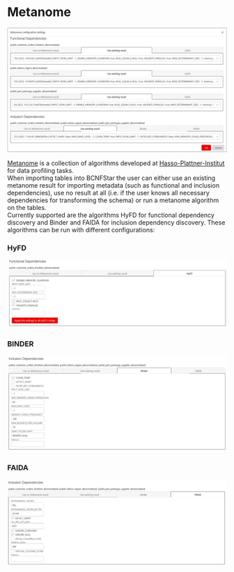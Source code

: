 # Metanome

![](../images/metanome.PNG)  

[Metanome](https://github.com/HPI-Information-Systems/Metanome) is a collection of algorithms developed at [Hasso-Plattner-Institut](https://hpi.de/naumann/projects/data-profiling-and-analytics/metanome-data-profiling.html) for data profiling tasks.  
When importing tables into BCNFStar the user can either use an existing metanome result for importing metadata (such as functional and inclusion dependencies), use no result at all (i.e. if the user knows all necessary dependencies for transforming the schema) or run a metanome algorithm on the tables.  
Currently supported are the algorithms HyFD for functional dependency discovery and Binder and FAIDA for inclusion dependency discovery. These algorithms can be run with different configurations:  

### HyFD  

![](../images/metanome_hyfd.PNG)  

### BINDER  

![](../images/metanome_binder.PNG)  

### FAIDA  

![](../images/metanome_faida.PNG)  

